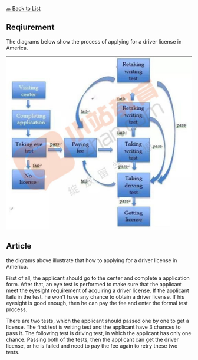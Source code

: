 [🔙 Back to List](../index.md)

## Reqiurement
The diagrams below show the process of applying for a driver license in America.

![](../images/180519.jpg)

## Article
the digrams above illustrate that how to applying for a driver license in America.

First of all, the applicant should go to the center and complete a application form. After that, an eye test is performed to make sure that the applicant meet the eyesight requirement of acquiring a driver license. If the applicant fails in the test, he won't have any chance to obtain a driver license. If his eyesight is good enough, then he can pay the fee and enter the formal test process.

There are two tests, which the applicant should passed one by one to get a license. The first test is writing test and the applicant have 3 chances to pass it. The following test is driving test, in which the applicant has only one chance. Passing both of the tests, then the applicant can get the driver license, or he is failed and need to pay the fee again to retry these two tests.


